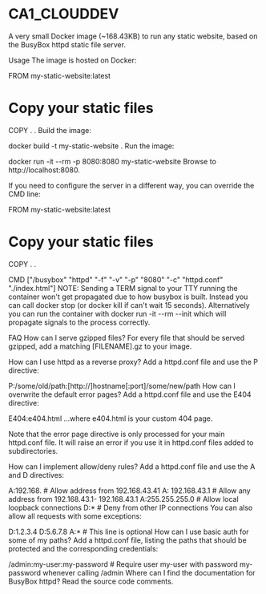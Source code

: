 # CA1_CLOUDDEV
A very small Docker image (~168.43KB) to run any static website, based on the BusyBox httpd static file server.

Usage
The image is hosted on Docker:

FROM my-static-website:latest

# Copy your static files
COPY . .
Build the image:

docker build -t my-static-website .
Run the image:

docker run -it --rm -p 8080:8080 my-static-website
Browse to http://localhost:8080.

If you need to configure the server in a different way, you can override the CMD line:

FROM my-static-website:latest

# Copy your static files
COPY . .

CMD ["/busybox" "httpd" "-f" "-v" "-p" "8080" "-c" "httpd.conf" "./index.html"]
NOTE: Sending a TERM signal to your TTY running the container won't get propagated due to how busybox is built. Instead you can call docker stop (or docker kill if can't wait 15 seconds). Alternatively you can run the container with docker run -it --rm --init which will propagate signals to the process correctly.

FAQ
How can I serve gzipped files?
For every file that should be served gzipped, add a matching [FILENAME].gz to your image.

How can I use httpd as a reverse proxy?
Add a httpd.conf file and use the P directive:

P:/some/old/path:[http://]hostname[:port]/some/new/path
How can I overwrite the default error pages?
Add a httpd.conf file and use the E404 directive:

E404:e404.html
...where e404.html is your custom 404 page.

Note that the error page directive is only processed for your main httpd.conf file. It will raise an error if you use it in httpd.conf files added to subdirectories.

How can I implement allow/deny rules?
Add a httpd.conf file and use the A and D directives:

A:192.168.        # Allow address from 192.168.43.41
A: 192.168.43.1   # Allow any address from  192.168.43.1- 192.168.43.1
A:255.255.255.0   # Allow local loopback connections
D:*               # Deny from other IP connections
You can also allow all requests with some exceptions:

D:1.2.3.4
D:5.6.7.8
A:* # This line is optional
How can I use basic auth for some of my paths?
Add a httpd.conf file, listing the paths that should be protected and the corresponding credentials:

/admin:my-user:my-password # Require user my-user with password my-password whenever calling /admin
Where can I find the documentation for BusyBox httpd?
Read the source code comments.
